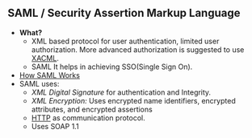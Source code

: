 ## SAML / Security Assertion Markup Language
- **What?** 
  - XML based protocol for user authentication, limited user authorization. More advanced authorization is suggested to use [XACML](https://en.wikipedia.org/wiki/XACML).
  - SAML It helps in achieving SSO(Single Sign On).
- [How SAML Works](HOW_SAML_Works)
- SAML uses:
  - *XML Digital Signature* for authentication and Integrity.
  - *XML Encryption:* Uses encrypted name identifiers, encrypted attributes, and encrypted assertions
  - [HTTP](Networking/OSI-Layers/Layer5/Protocols/HTTP) as communication protocol.
  - Uses SOAP 1.1
